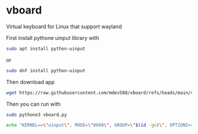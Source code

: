 # vboard
Virtual keyboard for Linux that support wayland

First install pythone uinput library with
```bash
sudo apt install python-uinput
```
or 
```bash
sudo dnf install python-uinput
```
Then download app

```bash
wget https://raw.githubusercontent.com/mdev588/vboard/refs/heads/main/vboard.py
```
Then you can run with 
```bash
sudo pythone3 vboard.py
```



```bash
echo "KERNEL==\"uinput\", MODE=\"0660\", GROUP=\"$(id -gn)\", OPTIONS+=\"static_node=uinput\"" | sudo tee /usr/lib/udev/rules.d/99-uinput.rules`
```
